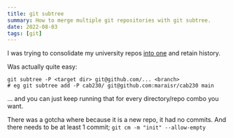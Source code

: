 ```yaml
---
title: git subtree
summary: How to merge multiple git repositories with git subtree.
date: 2022-08-03
tags: [git]
---
```


I was trying to consolidate my university repos [into one](https://github.com/maraisr/uni-days) and retain history.

Was actually quite easy:

```shell
git subtree -P <target dir> git@github.com/... <branch>
# eg git subtree add -P cab230/ git@github.com:maraisr/cab230 main
```

... and you can just keep running that for every directory/repo combo you want.

There was a gotcha where because it is a new repo, it had no commits. And there needs to be at least 1 commit;
`git cm -m "init" --allow-empty`
